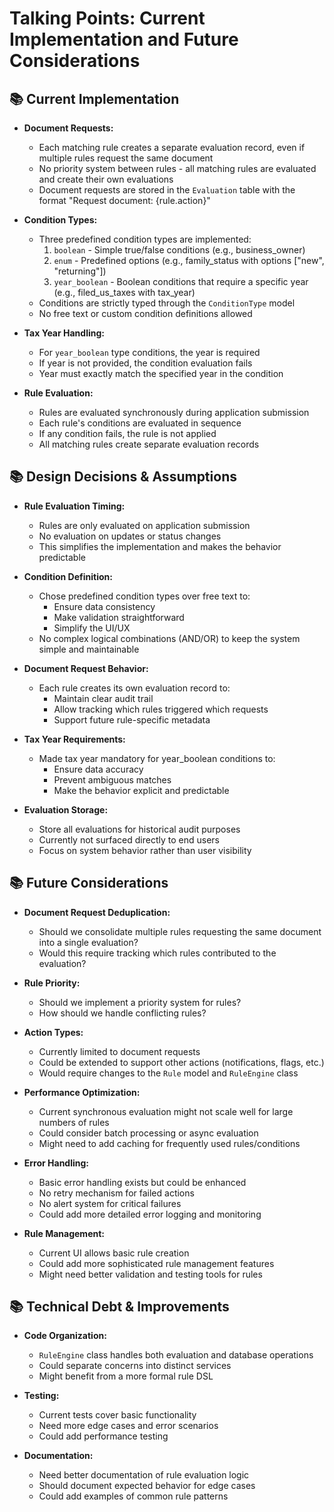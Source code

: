 # Talking Points: Current Implementation and Future Considerations

## 📚 Current Implementation

- **Document Requests:**

  - Each matching rule creates a separate evaluation record, even if multiple rules request the same document
  - No priority system between rules - all matching rules are evaluated and create their own evaluations
  - Document requests are stored in the `Evaluation` table with the format "Request document: {rule.action}"

- **Condition Types:**

  - Three predefined condition types are implemented:
    1. `boolean` - Simple true/false conditions (e.g., business_owner)
    2. `enum` - Predefined options (e.g., family_status with options ["new", "returning"])
    3. `year_boolean` - Boolean conditions that require a specific year (e.g., filed_us_taxes with tax_year)
  - Conditions are strictly typed through the `ConditionType` model
  - No free text or custom condition definitions allowed

- **Tax Year Handling:**

  - For `year_boolean` type conditions, the year is required
  - If year is not provided, the condition evaluation fails
  - Year must exactly match the specified year in the condition

- **Rule Evaluation:**
  - Rules are evaluated synchronously during application submission
  - Each rule's conditions are evaluated in sequence
  - If any condition fails, the rule is not applied
  - All matching rules create separate evaluation records

## 📚 Design Decisions & Assumptions

- **Rule Evaluation Timing:**

  - Rules are only evaluated on application submission
  - No evaluation on updates or status changes
  - This simplifies the implementation and makes the behavior predictable

- **Condition Definition:**

  - Chose predefined condition types over free text to:
    - Ensure data consistency
    - Make validation straightforward
    - Simplify the UI/UX
  - No complex logical combinations (AND/OR) to keep the system simple and maintainable

- **Document Request Behavior:**

  - Each rule creates its own evaluation record to:
    - Maintain clear audit trail
    - Allow tracking which rules triggered which requests
    - Support future rule-specific metadata

- **Tax Year Requirements:**

  - Made tax year mandatory for year_boolean conditions to:
    - Ensure data accuracy
    - Prevent ambiguous matches
    - Make the behavior explicit and predictable

- **Evaluation Storage:**
  - Store all evaluations for historical audit purposes
  - Currently not surfaced directly to end users
  - Focus on system behavior rather than user visibility

## 📚 Future Considerations

- **Document Request Deduplication:**

  - Should we consolidate multiple rules requesting the same document into a single evaluation?
  - Would this require tracking which rules contributed to the evaluation?

- **Rule Priority:**

  - Should we implement a priority system for rules?
  - How should we handle conflicting rules?

- **Action Types:**

  - Currently limited to document requests
  - Could be extended to support other actions (notifications, flags, etc.)
  - Would require changes to the `Rule` model and `RuleEngine` class

- **Performance Optimization:**

  - Current synchronous evaluation might not scale well for large numbers of rules
  - Could consider batch processing or async evaluation
  - Might need to add caching for frequently used rules/conditions

- **Error Handling:**

  - Basic error handling exists but could be enhanced
  - No retry mechanism for failed actions
  - No alert system for critical failures
  - Could add more detailed error logging and monitoring

- **Rule Management:**
  - Current UI allows basic rule creation
  - Could add more sophisticated rule management features
  - Might need better validation and testing tools for rules

## 📚 Technical Debt & Improvements

- **Code Organization:**

  - `RuleEngine` class handles both evaluation and database operations
  - Could separate concerns into distinct services
  - Might benefit from a more formal rule DSL

- **Testing:**

  - Current tests cover basic functionality
  - Need more edge cases and error scenarios
  - Could add performance testing

- **Documentation:**
  - Need better documentation of rule evaluation logic
  - Should document expected behavior for edge cases
  - Could add examples of common rule patterns
